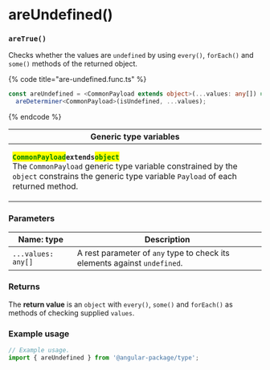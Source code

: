 # areUndefined()

### `areTrue()`

Checks whether the values are `undefined` by using `every()`, `forEach()` and `some()` methods of the returned object.

{% code title="are-undefined.func.ts" %}
```typescript
const areUndefined = <CommonPayload extends object>(...values: any[]) =>
  areDeterminer<CommonPayload>(isUndefined, ...values);
```
{% endcode %}

| Generic type variables                                                                                                                                                                                                                                                                                                                                                            |
| --------------------------------------------------------------------------------------------------------------------------------------------------------------------------------------------------------------------------------------------------------------------------------------------------------------------------------------------------------------------------------- |
| <p><mark style="color:green;"><strong><code>CommonPayload</code></strong></mark><strong><code>extends</code></strong><mark style="color:green;"><strong><code>object</code></strong></mark><br>The <code>CommonPayload</code> generic type variable constrained by the <code>object</code> constrains the generic type variable <code>Payload</code> of each returned method.</p> |

### Parameters

| Name: type         | Description                                                               |
| ------------------ | ------------------------------------------------------------------------- |
| `...values: any[]` | A rest parameter of `any` type to check its elements against `undefined`. |

### Returns

The **return value** is an `object` with `every()`, `some()` and `forEach()` as methods of checking supplied `values`.

### Example usage

```typescript
// Example usage.
import { areUndefined } from '@angular-package/type';


```

